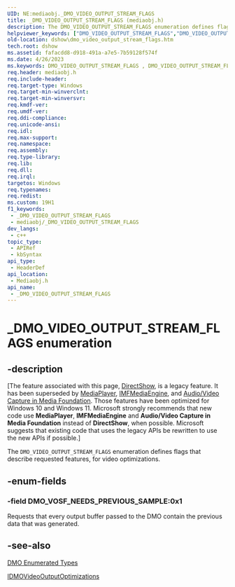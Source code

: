 ```yaml
---
UID: NE:mediaobj._DMO_VIDEO_OUTPUT_STREAM_FLAGS
title: _DMO_VIDEO_OUTPUT_STREAM_FLAGS (mediaobj.h)
description: The DMO_VIDEO_OUTPUT_STREAM_FLAGS enumeration defines flags that describe requested features, for video optimizations.
helpviewer_keywords: ["DMO_VIDEO_OUTPUT_STREAM_FLAGS","DMO_VIDEO_OUTPUT_STREAM_FLAGSEnumeration","DMO_VOSF_NEEDS_PREVIOUS_SAMPLE","_DMO_VIDEO_OUTPUT_STREAM_FLAGS","_DMO_VIDEO_OUTPUT_STREAM_FLAGS enumeration [DirectShow]","dshow.dmo_video_output_stream_flags","mediaobj/DMO_VOSF_NEEDS_PREVIOUS_SAMPLE","mediaobj/_DMO_VIDEO_OUTPUT_STREAM_FLAGS"]
old-location: dshow\dmo_video_output_stream_flags.htm
tech.root: dshow
ms.assetid: fafacdd8-d918-491a-a7e5-7b59128f574f
ms.date: 4/26/2023
ms.keywords: DMO_VIDEO_OUTPUT_STREAM_FLAGS , DMO_VIDEO_OUTPUT_STREAM_FLAGSEnumeration, DMO_VOSF_NEEDS_PREVIOUS_SAMPLE, _DMO_VIDEO_OUTPUT_STREAM_FLAGS, _DMO_VIDEO_OUTPUT_STREAM_FLAGS enumeration [DirectShow], dshow.dmo_video_output_stream_flags, mediaobj/DMO_VOSF_NEEDS_PREVIOUS_SAMPLE, mediaobj/_DMO_VIDEO_OUTPUT_STREAM_FLAGS
req.header: mediaobj.h
req.include-header: 
req.target-type: Windows
req.target-min-winverclnt: 
req.target-min-winversvr: 
req.kmdf-ver: 
req.umdf-ver: 
req.ddi-compliance: 
req.unicode-ansi: 
req.idl: 
req.max-support: 
req.namespace: 
req.assembly: 
req.type-library: 
req.lib: 
req.dll: 
req.irql: 
targetos: Windows
req.typenames: 
req.redist: 
ms.custom: 19H1
f1_keywords:
 - _DMO_VIDEO_OUTPUT_STREAM_FLAGS
 - mediaobj/_DMO_VIDEO_OUTPUT_STREAM_FLAGS
dev_langs:
 - c++
topic_type:
 - APIRef
 - kbSyntax
api_type:
 - HeaderDef
api_location:
 - Mediaobj.h
api_name:
 - _DMO_VIDEO_OUTPUT_STREAM_FLAGS
---
```


# _DMO_VIDEO_OUTPUT_STREAM_FLAGS enumeration


## -description

\[The feature associated with this page, [DirectShow](/windows/win32/directshow/directshow), is a legacy feature. It has been superseded by [MediaPlayer](/uwp/api/Windows.Media.Playback.MediaPlayer), [IMFMediaEngine](/windows/win32/api/mfmediaengine/nn-mfmediaengine-imfmediaengine), and [Audio/Video Capture in Media Foundation](/windows/win32/medfound/audio-video-capture-in-media-foundation). Those features have been optimized for Windows 10 and Windows 11. Microsoft strongly recommends that new code use **MediaPlayer**, **IMFMediaEngine** and **Audio/Video Capture in Media Foundation** instead of **DirectShow**, when possible. Microsoft suggests that existing code that uses the legacy APIs be rewritten to use the new APIs if possible.\]

The <code>DMO_VIDEO_OUTPUT_STREAM_FLAGS</code> enumeration defines flags that describe requested features, for video optimizations.

## -enum-fields

### -field DMO_VOSF_NEEDS_PREVIOUS_SAMPLE:0x1

Requests that every output buffer passed to the DMO contain the previous data that was generated.

## -see-also

<a href="/windows/desktop/DirectShow/dmo-enumerated-types">DMO Enumerated Types</a>



<a href="/windows/desktop/api/mediaobj/nn-mediaobj-idmovideooutputoptimizations">IDMOVideoOutputOptimizations</a>
